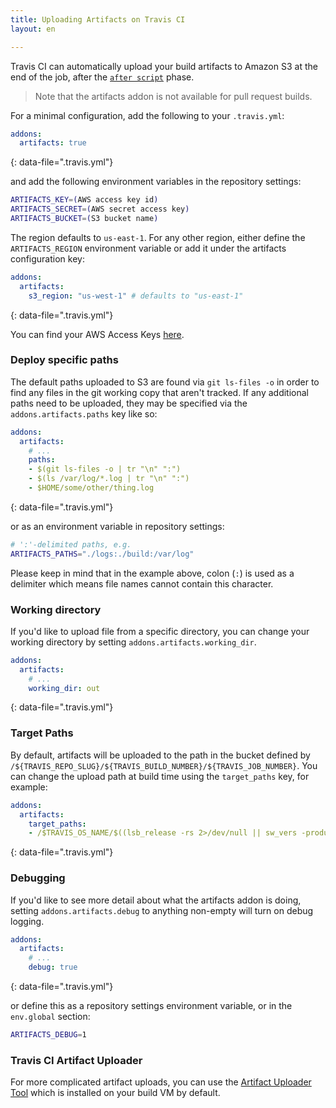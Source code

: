 ```yaml
---
title: Uploading Artifacts on Travis CI
layout: en

---
```


Travis CI can automatically upload your build artifacts to Amazon S3 at the
end of the job, after the [`after script`](/user/job-lifecycle/) phase.

> Note that the artifacts addon is not available for pull request builds.

For a minimal configuration, add the following to your `.travis.yml`:

```yaml
addons:
  artifacts: true
```
{: data-file=".travis.yml"}

and add the following environment variables in the repository settings:

```bash
ARTIFACTS_KEY=(AWS access key id)
ARTIFACTS_SECRET=(AWS secret access key)
ARTIFACTS_BUCKET=(S3 bucket name)
```

The region defaults to `us-east-1`. For any other region, either define the `ARTIFACTS_REGION` environment variable or add it under the artifacts configuration key:

```yaml
addons:
  artifacts:
    s3_region: "us-west-1" # defaults to "us-east-1"
```
{: data-file=".travis.yml"}

You can find your AWS Access Keys [here](https://console.aws.amazon.com/iam/home?#security_credential).

### Deploy specific paths

The default paths uploaded to S3 are found via `git ls-files -o` in
order to find any files in the git working copy that aren't tracked.
If any additional paths need to be uploaded, they may be specified via
the `addons.artifacts.paths` key like so:

```yaml
addons:
  artifacts:
    # ...
    paths:
    - $(git ls-files -o | tr "\n" ":")
    - $(ls /var/log/*.log | tr "\n" ":")
    - $HOME/some/other/thing.log
```
{: data-file=".travis.yml"}

or as an environment variable in repository settings:

```bash
# ':'-delimited paths, e.g.
ARTIFACTS_PATHS="./logs:./build:/var/log"
```

Please keep in mind that in the example above, colon (`:`) is used as a
delimiter which means file names cannot contain this character.

### Working directory

If you'd like to upload file from a specific directory, you can change your working directory by setting `addons.artifacts.working_dir`.


```yaml
addons:
  artifacts:
    # ...
    working_dir: out
```
{: data-file=".travis.yml"}

### Target Paths

By default, artifacts will be uploaded to the path in the bucket
defined by `/${TRAVIS_REPO_SLUG}/${TRAVIS_BUILD_NUMBER}/${TRAVIS_JOB_NUMBER}`.
You can change the upload path at build time using the `target_paths`
key, for example:

```yaml
addons:
  artifacts:
    target_paths:
    - /$TRAVIS_OS_NAME/$((lsb_release -rs 2>/dev/null || sw_vers -productVersion) | grep --only -E '^[0-9]+\.[0-9]+')
```
{: data-file=".travis.yml"}

### Debugging

If you'd like to see more detail about what the artifacts addon is
doing, setting `addons.artifacts.debug` to anything non-empty will turn
on debug logging.

```yaml
addons:
  artifacts:
    # ...
    debug: true
```
{: data-file=".travis.yml"}

or define this as a repository settings environment variable, or in the `env.global` section:

```bash
ARTIFACTS_DEBUG=1
```

### Travis CI Artifact Uploader
For more complicated artifact uploads, you can use the [Artifact Uploader Tool](https://github.com/travis-ci/artifacts) which is installed on your build VM by default. 

